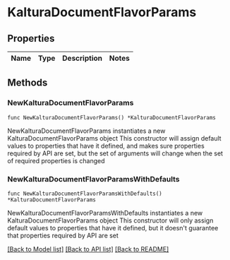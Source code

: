 # KalturaDocumentFlavorParams

## Properties

Name | Type | Description | Notes
------------ | ------------- | ------------- | -------------

## Methods

### NewKalturaDocumentFlavorParams

`func NewKalturaDocumentFlavorParams() *KalturaDocumentFlavorParams`

NewKalturaDocumentFlavorParams instantiates a new KalturaDocumentFlavorParams object
This constructor will assign default values to properties that have it defined,
and makes sure properties required by API are set, but the set of arguments
will change when the set of required properties is changed

### NewKalturaDocumentFlavorParamsWithDefaults

`func NewKalturaDocumentFlavorParamsWithDefaults() *KalturaDocumentFlavorParams`

NewKalturaDocumentFlavorParamsWithDefaults instantiates a new KalturaDocumentFlavorParams object
This constructor will only assign default values to properties that have it defined,
but it doesn't guarantee that properties required by API are set


[[Back to Model list]](../README.md#documentation-for-models) [[Back to API list]](../README.md#documentation-for-api-endpoints) [[Back to README]](../README.md)


